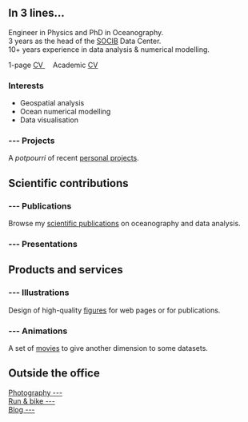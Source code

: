 ## In 3 lines... 

Engineer in Physics and PhD in Oceanography.  
3 years as the head of the [SOCIB](http://socib.es/) Data Center.  
10+ years experience in data analysis & numerical modelling.

1-page [CV <i class="fa fa-download" aria-hidden="true"></i>](CV/Ctroupin_curriculum.pdf) &nbsp;&nbsp;&nbsp; Academic [CV <i class="fa fa-download" aria-hidden="true"></i>](CV/Ctroupin_CVacademic.pdf)   
 
### Interests

* Geospatial analysis
* Ocean numerical modelling 
* Data visualisation

### <i class="fa fa-cog fa-spin fa-fw"></i> --- Projects 

A *potpourri* of recent [personal projects](projects.md).

## Scientific contributions

### <i class="fa fa-pencil" aria-hidden="true"></i> ---  Publications 

Browse my [scientific publications](ctroupin_publications.md) on oceanography and data analysis.

### <i class="fa fa-microphone" aria-hidden="true"></i> ---  Presentations 

## Products and services

### <i class="fa fa-picture-o" aria-hidden="true"></i> ---  Illustrations 

Design of high-quality [figures](./figures/illustrations.md) for web pages or for publications.     

### <i class="fa fa-film" aria-hidden="true"></i> ---  Animations 

A set of [movies](./animations/movies.md) to give another dimension to some datasets. 

## Outside the office

[Photography --- <i class="fa fa-camera-retro" aria-hidden="true"></i>](./photography/photography.md)       
[Run & bike --- <i class="fa fa-bicycle" aria-hidden="true"></i>](./sports.md)      
[Blog --- <i class="fa fa-book" aria-hidden="true"></i>](./blog.md)




